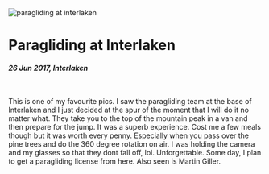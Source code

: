 <img class='img img--left img--grow' src='/posts/photos/paragliding-at-interlaken.jpg' alt='paragliding at interlaken' title='paragliding at interlaken' />

# Paragliding at Interlaken

#### *26 Jun 2017, Interlaken*


&nbsp;

This is one of my favourite pics. I saw the paragliding team at the base of Interlaken and I just decided at the spur of the moment that I will do it no matter what. They take you to the top of the mountain peak in a van and then prepare for the jump. It was a superb experience. Cost me a few meals though but it was worth every penny. Especially when you pass over the pine trees and do the 360 degree rotation on air. I was holding the camera and my glasses so that they dont fall off, lol. Unforgettable. Some day, I plan to get a paragliding license from here. Also seen is Martin Giller.

&nbsp;
